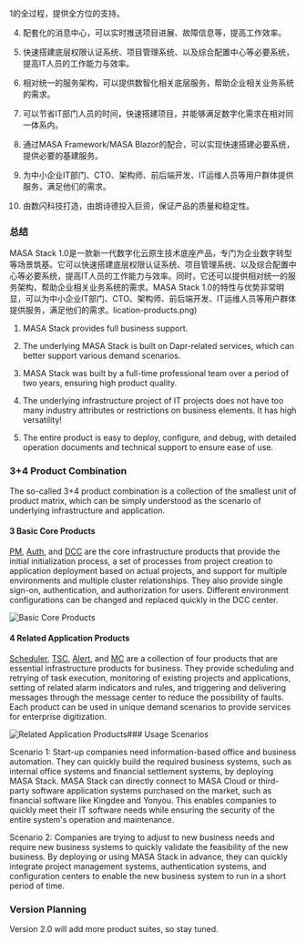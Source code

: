 ﻿1的全过程，提供全方位的支持。

4. 配套化的消息中心，可以实时推送项目进展、故障信息等，提高工作效率。

5. 快速搭建底层权限认证系统、项目管理系统、以及综合配置中心等必要系统，提高IT人员的工作能力与效率。

6. 相对统一的服务架构，可以提供数智化相关底层服务，帮助企业相关业务系统的需求。

7. 可以节省IT部门人员的时间，快速搭建项目，并能够满足数字化需求在相对同一体系内。

8. 通过MASA Framework/MASA Blazor的配合，可以实现快速搭建必要系统，提供必要的基建服务。

9. 为中小企业IT部门、CTO、架构师、前后端开发、IT运维人员等用户群体提供服务，满足他们的需求。

10. 由数闪科技打造，由朗诗德投入巨资，保证产品的质量和稳定性。

### 总结

MASA Stack 1.0是一款新一代数字化云原生技术底座产品，专门为企业数字转型等场景筑基。它可以快速搭建底层权限认证系统、项目管理系统、以及综合配置中心等必要系统，提高IT人员的工作能力与效率。同时，它还可以提供相对统一的服务架构，帮助企业相关业务系统的需求。MASA Stack 1.0的特性与优势非常明显，可以为中小企业IT部门、CTO、架构师、前后端开发、IT运维人员等用户群体提供服务，满足他们的需求。lication-products.png)

1. MASA Stack provides full business support.

4. The underlying MASA Stack is built on Dapr-related services, which can better support various demand scenarios.

5. MASA Stack was built by a full-time professional team over a period of two years, ensuring high product quality.

6. The underlying infrastructure project of IT projects does not have too many industry attributes or restrictions on business elements. It has high versatility!

7. The entire product is easy to deploy, configure, and debug, with detailed operation documents and technical support to ensure ease of use.

### 3+4 Product Combination

The so-called 3+4 product combination is a collection of the smallest unit of product matrix, which can be simply understood as the scenario of underlying infrastructure and application.

#### 3 Basic Core Products

[PM](stack/pm/introduce), [Auth](stack/auth/introduce), and [DCC](stack/dcc/introduce) are the core infrastructure products that provide the initial initialization process, a set of processes from project creation to application deployment based on actual projects, and support for multiple environments and multiple cluster relationships. They also provide single sign-on, authentication, and authorization for users. Different environment configurations can be changed and replaced quickly in the DCC center.

![Basic Core Products](https://cdn.masastack.com/stack/doc/stack/basic-core-products.png)

#### 4 Related Application Products

[Scheduler](stack/scheduler/introduce), [TSC](stack/tsc/introduce), [Alert](stack/alert/introduce), and [MC](stack/mc/introduce) are a collection of four products that are essential infrastructure products for business. They provide scheduling and retrying of task execution, monitoring of existing projects and applications, setting of related alarm indicators and rules, and triggering and delivering messages through the message center to reduce the possibility of faults. Each product can be used in unique demand scenarios to provide services for enterprise digitization.

![Related Application Products](https://cdn.masastack.com/stack/doc/stack/related-application-products.png)### Usage Scenarios

Scenario 1: Start-up companies need information-based office and business automation. They can quickly build the required business systems, such as internal office systems and financial settlement systems, by deploying MASA Stack. MASA Stack can directly connect to MASA Cloud or third-party software application systems purchased on the market, such as financial software like Kingdee and Yonyou. This enables companies to quickly meet their IT software needs while ensuring the security of the entire system's operation and maintenance.

Scenario 2: Companies are trying to adjust to new business needs and require new business systems to quickly validate the feasibility of the new business. By deploying or using MASA Stack in advance, they can quickly integrate project management systems, authentication systems, and configuration centers to enable the new business system to run in a short period of time.

### Version Planning

Version 2.0 will add more product suites, so stay tuned.